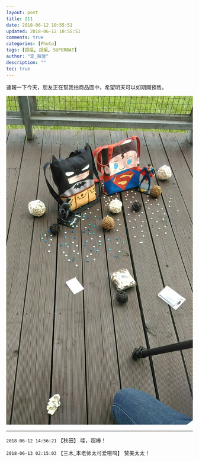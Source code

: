 ```yaml
---
layout: post
title: 211
date: 2018-06-12 10:55:51
updated: 2018-06-12 10:55:51
comments: true
categories: [Photo]
tags: [超蝠, 超蝙, SUPERBAT]
author: "恋_独哲"
description: ""
toc: true
---
```


<p dir="ltr"  >速報一下今天，朋友正在幫我拍商品圖中，希望明天可以如期開預售。</p>

![](https://raw.githubusercontent.com/alicewish/maple50821/master/img_YW5MWVN1NEpoZFd6TUt6ZWttNWFCR1M4RHVTNzlGNFJTVGc1OUQzWi83Wi9GYWU0UGhNbEdRPT0.jpg)

---

`2018-06-12 14:56:21` 【秋田】 哇，超棒！

`2018-06-13 02:15:03` 【三木\_本老师太可爱啦呜】 赞美太太！
